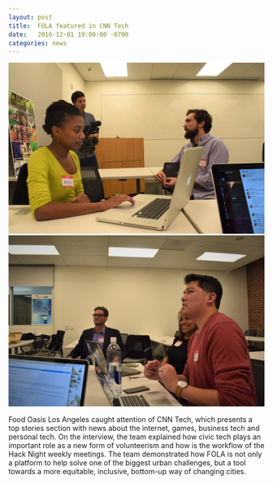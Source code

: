 ```yaml
---
layout: post
title:  FOLA featured in CNN Tech
date:   2016-12-01 19:00:00 -0700
categories: news
---
```

![Food Oasis LA team members talking with CNN Tech](/assets/images/posts/2016-12-01-cnn-1.jpg)
![Food Oasis LA team members talking with CNN Tech](/assets/images/posts/2016-12-01-cnn-2.jpg)

Food Oasis Los Angeles caught attention of CNN Tech, which presents a top stories section with news about the internet, games, business tech and personal tech. On the interview, the team explained how civic tech plays an important role as a new form of volunteerism and how is the workflow of the Hack Night weekly meetings. The team demonstrated how FOLA is not only a platform to help solve one of the biggest urban challenges, but a tool towards a more equitable, inclusive, bottom-up way of changing cities.
